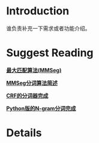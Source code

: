 # Introduction #

谁负责补充一下需求或者功能介绍。

# Suggest Reading #
**[最大匹配算法(MMSeg)](http://technology.chtsai.org/mmseg/)**

**[MMSeg分词算法简述](http://www.solol.org/archives/200707202300.html)**

**[CRF的分词器完成](http://nzinfo.spaces.live.com/Blog/cns!67694E0B61E3E8D2!292.entry)**

**[Python版的N-gram分词完成](http://nzinfo.spaces.live.com/Blog/cns!67694E0B61E3E8D2!190.entry)**

# Details #
